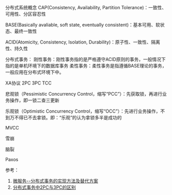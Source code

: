 分布式系统概念
CAP(Consistency, Availability, Partition Tolerance)：一致性、可用性、分区容忍性

BASE(Basically avaliable, soft state, eventually consistent)：基本可用、软状态、最终一致性

ACID(Atomicity, Consistency, Isolation, Durability)：原子性、一致性、隔离性、持久性




分布式事务：
刚性事务：刚性事务指的是严格遵守ACID原则的事务，一般情况下指的是单机环境下的数据库事务
柔性事务：柔性事务是指遵循BASE理论的事务，一般应用在分布式环境下中。

XA协议
2PC
3PC
TCC


悲观锁（Pessimistic Concurrency Control，缩写“PCC”）：先获取锁，再进行业务操作，即一锁二查三更新

乐观锁（Optimistic Concurrency Control，缩写“OCC”）：先进行业务操作，不到万不得已不去拿锁。即：“乐观”的认为拿锁多半是成功的

MVCC



雪崩


脑裂



Paxos


参考：
1. [微服务--分布式事务的实现方法及替代方案](http://blog.csdn.net/congyihao/article/details/70195154)
2. [分布式事务中2PC与3PC的区别](http://blog.csdn.net/yyd19921214/article/details/68953629)